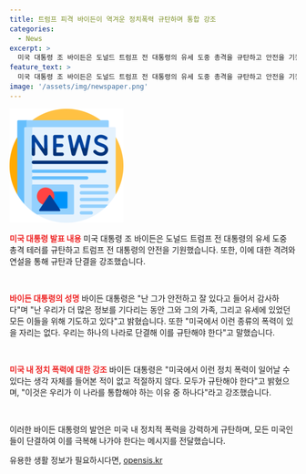 ```yaml
---
title: 트럼프 피격 바이든이 역겨운 정치폭력 규탄하며 통합 강조
categories:
  - News
excerpt: >
  미국 대통령 조 바이든은 도널드 트럼프 전 대통령의 유세 도중 총격을 규탄하고 안전을 기원했다. 그는 이 사건으로 단결하고 규탄해야 한다며, 폭력 행위가 용납되지 않는다고 강조했다. 또한 트럼프 전 대통령에 대한 암살 시도에 대해 사실관계 파악 후 견해를 밝히겠다고 밝혔다. 함께 우리는 사건을 규명하고 폭력을 거부하는 단합된 가치를 지켜야 한다.
feature_text: >
  미국 대통령 조 바이든은 도널드 트럼프 전 대통령의 유세 도중 총격을 규탄하고 안전을 기원했다. 그는 이 사건으로 단결하고 규탄해야 한다며, 폭력 행위가 용납되지 않는다고 강조했다. 또한 트럼프 전 대통령에 대한 암살 시도에 대해 사실관계 파악 후 견해를 밝히겠다고 밝혔다. 함께 우리는 사건을 규명하고 폭력을 거부하는 단합된 가치를 지켜야 한다.
image: '/assets/img/newspaper.png'
---
```


<p><img src="/assets/img/newspaper.png" alt="kimp 속보" /></p>

<p><b><span style="color: #ee2323;">미국 대통령 발표 내용</span></b>
미국 대통령 조 바이든은 도널드 트럼프 전 대통령의 유세 도중 총격 테러를 규탄하고 트럼프 전 대통령의 안전을 기원했습니다. 또한, 이에 대한 격려와 연설을 통해 규탄과 단결을 강조했습니다.</p>

<p data-ke-size="size16">&nbsp;</p>

<p><b><span style="color: #ee2323;">바이든 대통령의 성명</span></b>
바이든 대통령은 "난 그가 안전하고 잘 있다고 들어서 감사하다"며 "난 우리가 더 많은 정보를 기다리는 동안 그와 그의 가족, 그리고 유세에 있었던 모든 이들을 위해 기도하고 있다"고 밝혔습니다. 또한 "미국에서 이런 종류의 폭력이 있을 자리는 없다. 우리는 하나의 나라로 단결해 이를 규탄해야 한다"고 말했습니다.</p>

<p data-ke-size="size16">&nbsp;</p>

<p><b><span style="color: #ee2323;">미국 내 정치 폭력에 대한 강조</span></b>
바이든 대통령은 "미국에서 이런 정치 폭력이 일어날 수 있다는 생각 자체를 들어본 적이 없고 적절하지 않다. 모두가 규탄해야 한다"고 밝혔으며, "이것은 우리가 이 나라를 통합해야 하는 이유 중 하나다"라고 강조했습니다.</p>

<p data-ke-size="size16">&nbsp;</p>

<p>이러한 바이든 대통령의 발언은 미국 내 정치적 폭력을 강력하게 규탄하며, 모든 미국인들이 단결하여 이를 극복해 나가야 한다는 메시지를 전달했습니다.</p>
유용한 생활 정보가 필요하시다면, <a href="https://opensis.kr" rel="dofollow">opensis.kr</a>


